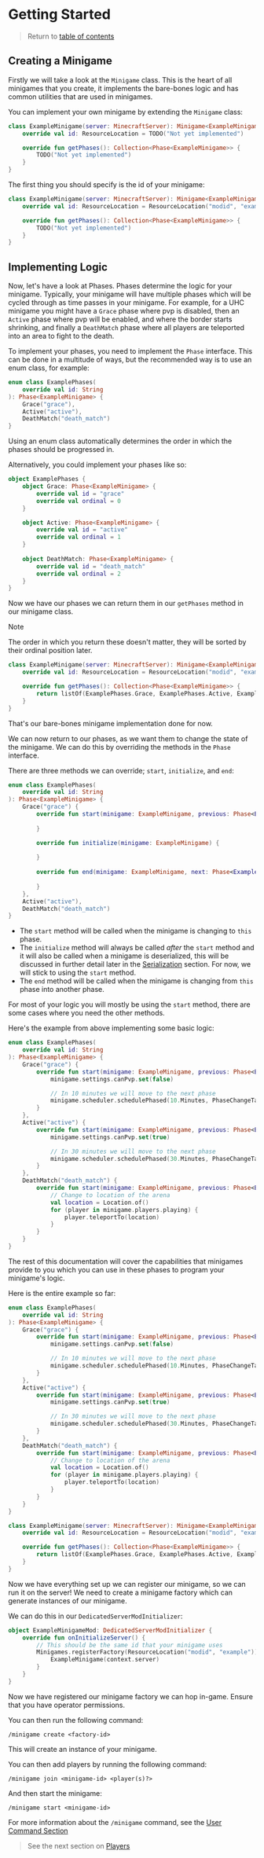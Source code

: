 # Getting Started

> Return to [table of contents](../minigames.md)

## Creating a Minigame

Firstly we will take a look at the `Minigame` class. This is the heart
of all minigames that you create, it implements the bare-bones logic and
has common utilities that are used in minigames.

You can implement your own minigame by extending the `Minigame` class:

```kotlin
class ExampleMinigame(server: MinecraftServer): Minigame<ExampleMinigame>(server) {
    override val id: ResourceLocation = TODO("Not yet implemented")

    override fun getPhases(): Collection<Phase<ExampleMinigame>> {
        TODO("Not yet implemented")
    }
}
```

The first thing you should specify is the id of your minigame:

```kotlin
class ExampleMinigame(server: MinecraftServer): Minigame<ExampleMinigame>(server) {
    override val id: ResourceLocation = ResourceLocation("modid", "example")

    override fun getPhases(): Collection<Phase<ExampleMinigame>> {
        TODO("Not yet implemented")
    }
}
```

## Implementing Logic

Now, let's have a look at Phases. Phases determine the logic for your minigame.
Typically, your minigame will have multiple phases which will be cycled through
as time passes in your minigame. For example, for a UHC minigame you might have a 
`Grace` phase where pvp is disabled, then an `Active` phase where pvp will be
enabled, and where the border starts shrinking, and finally a `DeathMatch` phase
where all players are teleported into an area to fight to the death.

To implement your phases, you need to implement the `Phase` interface.
This can be done in a multitude of ways, but the recommended way is to use an
enum class, for example:

```kotlin
enum class ExamplePhases(
    override val id: String
): Phase<ExampleMinigame> {
    Grace("grace"),
    Active("active"),
    DeathMatch("death_match")
}
```

Using an enum class automatically determines the order in which the phases
should be progressed in.

Alternatively, you could implement your phases like so:

```kotlin
object ExamplePhases {
    object Grace: Phase<ExampleMinigame> {
        override val id = "grace"
        override val ordinal = 0
    }

    object Active: Phase<ExampleMinigame> {
        override val id = "active"
        override val ordinal = 1
    }
    
    object DeathMatch: Phase<ExampleMinigame> {
        override val id = "death_match"
        override val ordinal = 2
    }
}
```

Now we have our phases we can return them in our `getPhases` method in our minigame class.

> [!NOTE]
> The order in which you return these doesn't matter, they will be sorted by their ordinal position later.

```kotlin
class ExampleMinigame(server: MinecraftServer): Minigame<ExampleMinigame>(server) {
    override val id: ResourceLocation = ResourceLocation("modid", "example")

    override fun getPhases(): Collection<Phase<ExampleMinigame>> {
        return listOf(ExamplePhases.Grace, ExamplePhases.Active, ExamplePhases.DeathMatch)
    }
}
```

That's our bare-bones minigame implementation done for now.

We can now return to our phases, as we want them to change the state of the minigame. 
We can do this by overriding the methods in the `Phase` interface.

There are three methods we can override; `start`, `initialize`, and `end`:
```kotlin
enum class ExamplePhases(
    override val id: String
): Phase<ExampleMinigame> {
    Grace("grace") {
        override fun start(minigame: ExampleMinigame, previous: Phase<ExampleMinigame>) {
            
        }

        override fun initialize(minigame: ExampleMinigame) {
            
        }
        
        override fun end(minigame: ExampleMinigame, next: Phase<ExampleMinigame>) {
            
        }
    },
    Active("active"),
    DeathMatch("death_match")
}
```

- The `start` method will be called when the minigame is changing to `this` phase.
- The `initialize` method will always be called *after* the `start` method and
it will also be called when a minigame is deserialized, this will be discussed 
in further detail later in the [Serialization](serialization.md) section.
For now, we will stick to using the `start` method.
- The `end` method will be called when the minigame is changing from `this` phase
into another phase.

For most of your logic you will mostly be using the `start` method, there are some 
cases where you need the other methods.

Here's the example from above implementing some basic logic:

```kotlin
enum class ExamplePhases(
    override val id: String
): Phase<ExampleMinigame> {
    Grace("grace") {
        override fun start(minigame: ExampleMinigame, previous: Phase<ExampleMinigame>) {
            minigame.settings.canPvp.set(false)

            // In 10 minutes we will move to the next phase
            minigame.scheduler.schedulePhased(10.Minutes, PhaseChangeTask(minigame, Active))
        }
    },
    Active("active") {
        override fun start(minigame: ExampleMinigame, previous: Phase<ExampleMinigame>) {
            minigame.settings.canPvp.set(true)

            // In 30 minutes we will move to the next phase
            minigame.scheduler.schedulePhased(30.Minutes, PhaseChangeTask(minigame, DeathMatch))
        }
    },
    DeathMatch("death_match") {
        override fun start(minigame: ExampleMinigame, previous: Phase<ExampleMinigame>) {
            // Change to location of the arena
            val location = Location.of()
            for (player in minigame.players.playing) {
                player.teleportTo(location)
            }
        }
    }
}
```

The rest of this documentation will cover the capabilities that minigames provide
to you which you can use in these phases to program your minigame's logic.

Here is the entire example so far:
```kotlin
enum class ExamplePhases(
    override val id: String
): Phase<ExampleMinigame> {
    Grace("grace") {
        override fun start(minigame: ExampleMinigame, previous: Phase<ExampleMinigame>) {
            minigame.settings.canPvp.set(false)

            // In 10 minutes we will move to the next phase
            minigame.scheduler.schedulePhased(10.Minutes, PhaseChangeTask(minigame, Active))
        }
    },
    Active("active") {
        override fun start(minigame: ExampleMinigame, previous: Phase<ExampleMinigame>) {
            minigame.settings.canPvp.set(true)

            // In 30 minutes we will move to the next phase
            minigame.scheduler.schedulePhased(30.Minutes, PhaseChangeTask(minigame, DeathMatch))
        }
    },
    DeathMatch("death_match") {
        override fun start(minigame: ExampleMinigame, previous: Phase<ExampleMinigame>) {
            // Change to location of the arena
            val location = Location.of()
            for (player in minigame.players.playing) {
                player.teleportTo(location)
            }
        }
    }
}

class ExampleMinigame(server: MinecraftServer): Minigame<ExampleMinigame>(server) {
    override val id: ResourceLocation = ResourceLocation("modid", "example")

    override fun getPhases(): Collection<Phase<ExampleMinigame>> {
        return listOf(ExamplePhases.Grace, ExamplePhases.Active, ExamplePhases.DeathMatch)
    }
}
```

Now we have everything set up we can register our minigame, so we can run it on the server!
We need to create a minigame factory which can generate instances of our minigame.

We can do this in our `DedicatedServerModInitializer`:
```kotlin
object ExampleMinigameMod: DedicatedServerModInitializer {
    override fun onInitializeServer() {
        // This should be the same id that your minigame uses
        Minigames.registerFactory(ResourceLocation("modid", "example")) { context ->
            ExampleMinigame(context.server)
        }
    }
}
```

Now we have registered our minigame factory we can hop in-game.
Ensure that you have operator permissions.

You can then run the following command:
```
/minigame create <factory-id>
```
This will create an instance of your minigame.

You can then add players by running the following command:
```
/minigame join <minigame-id> <player(s)?>
```

And then start the minigame:
```
/minigame start <minigame-id>
```

For more information about the `/minigame` command, see the [User Command Section](../commands.md)

> See the next section on [Players](players.md)